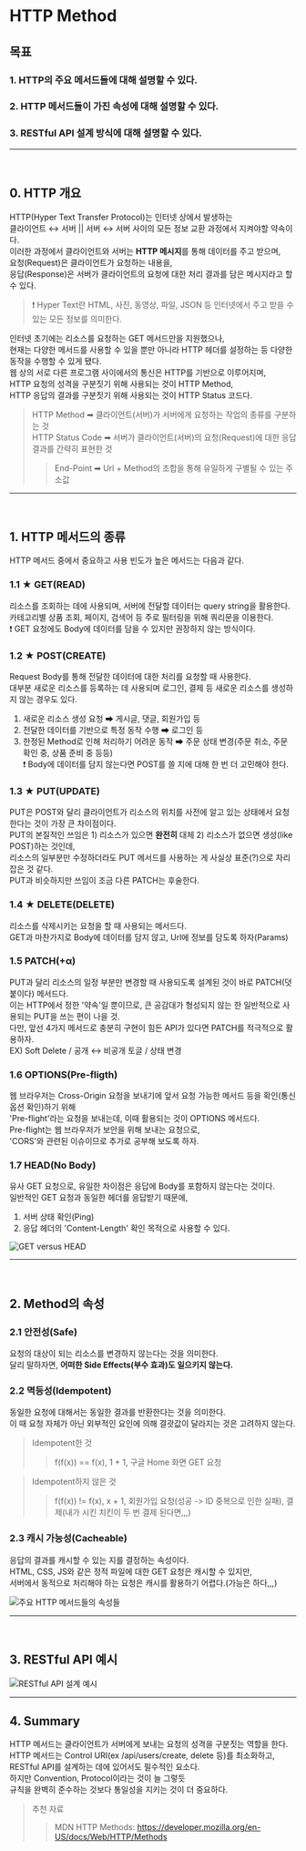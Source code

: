 # HTTP Method

## 목표
### 1. HTTP의 주요 메서드들에 대해 설명할 수 있다.
### 2. HTTP 메서드들이 가진 속성에 대해 설명할 수 있다.
### 3. RESTful API 설계 방식에 대해 설명할 수 있다.

---
<br>

## 0. HTTP 개요
HTTP(Hyper Text Transfer Protocol)는 인터넷 상에서 발생하는   
클라이언트 ↔ 서버 || 서버 ↔ 서버 사이의 모든 정보 교환 과정에서 지켜야할 약속이다.   
이러한 과정에서 클라이언트와 서버는 **HTTP 메시지**를 통해 데이터를 주고 받으며,   
요청(Request)은 클라이언트가 요청하는 내용을,   
응답(Response)은 서버가 클라이언트의 요청에 대한 처리 결과를 담은 메시지라고 할 수 있다.   
> ❗ Hyper Text란 HTML, 사진, 동영상, 파일, JSON 등 인터넷에서 주고 받을 수 있는 모든 정보를 의미한다.   

인터넷 초기에는 리소스를 요청하는 GET 메서드만을 지원했으나,   
현재는 다양한 메서드를 사용할 수 있을 뿐만 아니라 HTTP 헤더를 설정하는 등 다양한 동작을 수행할 수 있게 됐다.   
웹 상의 서로 다른 프로그램 사이에서의 통신은 HTTP를 기반으로 이루어지며,   
HTTP 요청의 성격을 구분짓기 위해 사용되는 것이 HTTP Method,   
HTTP 응답의 결과를 구분짓기 위해 사용되는 것이 HTTP Status 코드다.

> HTTP Method ➡ 클라이언트(서버)가 서버에게 요청하는 작업의 종류를 구분하는 것   
> HTTP Status Code ➡ 서버가 클라이언트(서버)의 요청(Request)에 대한 응답 결과를 간략히 표현한 것   
>> End-Point ➡ Url + Method의 조합을 통해 유일하게 구별될 수 있는 주소값

---
<br>

## 1. HTTP 메서드의 종류

HTTP 메서드 중에서 중요하고 사용 빈도가 높은 메서드는 다음과 같다.

### 1.1 ★ GET(READ)

리소스를 조회하는 데에 사용되며, 서버에 전달할 데이터는 query string을 활용한다.   
카테고리별 상품 조회, 페이지, 검색어 등 주로 필터링을 위해 쿼리문을 이용한다.   
❗ GET 요청에도 Body에 데이터를 담을 수 있지만 권장하지 않는 방식이다.

### 1.2 ★ POST(CREATE)

Request Body를 통해 전달한 데이터에 대한 처리를 요청할 때 사용한다.   
대부분 새로운 리소스를 등록하는 데 사용되며 로그인, 결제 등 새로운 리소스를 생성하지 않는 경우도 있다.   
1. 새로운 리소스 생성 요청 ➡ 게시글, 댓글, 회원가입 등   
2. 전달한 데이터를 기반으로 특정 동작 수행 ➡ 로그인 등   
3. 한정된 Method로 인해 처리하기 어려운 동작 ➡ 주문 상태 변경(주문 취소, 주문 확인 중, 상품 준비 중 등등)   
❗ Body에 데이터를 담지 않는다면 POST를 쓸 지에 대해 한 번 더 고민해야 한다.   

### 1.3 ★ PUT(UPDATE)

PUT은 POST와 달리 클라이언트가 리소스의 위치를 사전에 알고 있는 상태에서 요청한다는 것이 가장 큰 차이점이다.   
PUT의 본질적인 쓰임은 1) 리소스가 있으면 **완전히** 대체 2) 리소스가 없으면 생성(like POST)하는 것인데,   
리소스의 일부분만 수정하더라도 PUT 메서드를 사용하는 게 사실상 표준(?)으로 자리잡은 것 같다.   
PUT과 비슷하지만 쓰임이 조금 다른 PATCH는 후술한다.

### 1.4 ★ DELETE(DELETE)

리소스를 삭제시키는 요청을 할 때 사용되는 메서드다.   
GET과 마찬가지로 Body에 데이터를 담지 않고, Url에 정보를 담도록 하자(Params)

### 1.5 PATCH(+α)

PUT과 달리 리소스의 일정 부분만 변경할 때 사용되도록 설계된 것이 바로 PATCH(덧붙이다) 메서드다.   
이는 HTTP에서 정한 '약속'일 뿐이므로, 큰 공감대가 형성되지 않는 한 일반적으로 사용되는 PUT을 쓰는 편이 나을 것.   
다만, 앞선 4가지 메서드로 충분히 구현이 힘든 API가 있다면 PATCH를 적극적으로 활용하자.   
EX) Soft Delete / 공개 ↔ 비공개 토글 / 상태 변경

### 1.6 OPTIONS(Pre-fligth)

웹 브라우저는 Cross-Origin 요청을 보내기에 앞서 요청 가능한 메서드 등을 확인(통신 옵션 확인)하기 위해   
'Pre-flight'라는 요청을 보내는데, 이때 활용되는 것이 OPTIONS 메서드다.   
Pre-flight는 웹 브라우저가 보안을 위해 보내는 요청으로,   
'CORS'와 관련된 이슈이므로 추가로 공부해 보도록 하자.

### 1.7 HEAD(No Body)
유사 GET 요청으로, 유일한 차이점은 응답에 Body를 포함하지 않는다는 것이다.   
일반적인 GET 요청과 동일한 헤더를 응답받기 때문에,   
1) 서버 상태 확인(Ping)   
2) 응답 헤더의 'Content-Length' 확인 목적으로 사용할 수 있다.   

![GET versus HEAD](/assets/http-method/getvshead.png)   

---
<br>

## 2. Method의 속성

### 2.1 안전성(Safe)
요청의 대상이 되는 리소스를 변경하지 않는다는 것을 의미한다.   
달리 말하자면, **어떠한 Side Effects(부수 효과)도 일으키지 않는다.**

### 2.2 멱등성(Idempotent)
동일한 요청에 대해서는 동일한 결과를 반환한다는 것을 의미한다.   
이 때 요청 자체가 아닌 외부적인 요인에 의해 결괏값이 달라지는 것은 고려하지 않는다.
> Idempotent한 것   
>> f(f(x)) == f(x), 1 + 1, 구글 Home 화면 GET 요청   

> Idempotent하지 않은 것   
>> f(f(x)) != f(x), x + 1, 회원가입 요청(성공 -> ID 중복으로 인한 실패), 결제(내가 시킨 치킨이 두 번 결제 된다면,,,)

### 2.3 캐시 가능성(Cacheable)
응답의 결과를 캐시할 수 있는 지를 결정하는 속성이다.   
HTML, CSS, JS와 같은 정적 파일에 대한 GET 요청은 캐시할 수 있지만,   
서버에서 동적으로 처리해야 하는 요청은 캐시를 활용하기 어렵다.(가능은 하다,,,)

![주요 HTTP 메서드들의 속성들](/assets/http-method/http-properties.png)   

---
<br>

## 3. RESTful API 예시
![RESTful API 설계 예시](/assets/http-method/restful-api-example.png)   

---

## 4. Summary

HTTP 메서드는 클라이언트가 서버에게 보내는 요청의 성격을 구분짓는 역할을 한다.   
HTTP 메서드는 Control URI(ex /api/users/create, delete 등)를 최소화하고,   
RESTful API를 설계하는 데에 있어서도 필수적인 요소다.   
하지만 Convention, Protocol이라는 것이 늘 그렇듯   
규칙을 완벽히 준수하는 것보다 통일성을 지키는 것이 더 중요하다.

> 추천 자료
>> MDN HTTP Methods: https://developer.mozilla.org/en-US/docs/Web/HTTP/Methods  

